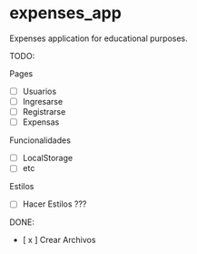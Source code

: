 # expenses_app

Expenses application for educational purposes.

TODO:

Pages

- [ ] Usuarios
- [ ] Ingresarse
- [ ] Registrarse
- [ ] Expensas

Funcionalidades

- [ ] LocalStorage
- [ ] etc

Estilos

- [ ] Hacer Estilos ???

DONE:

- [ x ] Crear Archivos

